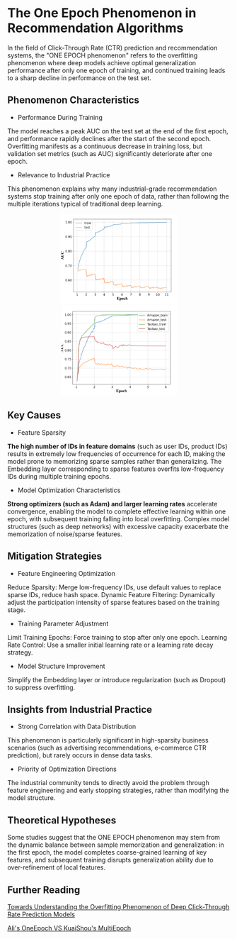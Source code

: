 # The One Epoch Phenomenon in Recommendation Algorithms

In the field of Click-Through Rate (CTR) prediction and recommendation systems, the "ONE EPOCH phenomenon" refers to the overfitting phenomenon where deep models achieve optimal generalization performance after only one epoch of training, and continued training leads to a sharp decline in performance on the test set.

## Phenomenon Characteristics

- Performance During Training‌
  
The model reaches a peak AUC on the test set at the end of the first epoch, and performance rapidly declines after the start of the second epoch.
Overfitting manifests as a continuous decrease in training loss, but validation set metrics (such as AUC) significantly deteriorate after one epoch.

- Relevance to Industrial Practice‌
  
This phenomenon explains why many industrial-grade recommendation systems stop training after only one epoch of data, rather than following the multiple iterations typical of traditional deep learning.
<center>
<img title="" src="../../static/images/one-epoch-1.png" alt="" width="268" data-align="center">
<img title="" src="../../static/images/one-epoch-2.png" alt="" width="261" data-align="center">
</center>

## Key Causes

- Feature Sparsity‌

**The high number of IDs in feature domains** (such as user IDs, product IDs) results in extremely low frequencies of occurrence for each ID, making the model prone to memorizing sparse samples rather than generalizing.
The Embedding layer corresponding to sparse features overfits low-frequency IDs during multiple training epochs.

- Model Optimization Characteristics‌

**Strong optimizers (such as Adam) and larger learning rates** accelerate convergence, enabling the model to complete effective learning within one epoch, with subsequent training falling into local overfitting.
Complex model structures (such as deep networks) with excessive capacity exacerbate the memorization of noise/sparse features.

## Mitigation Strategies

- Feature Engineering Optimization‌

Reduce Sparsity‌: Merge low-frequency IDs, use default values to replace sparse IDs, reduce hash space.
Dynamic Feature Filtering‌: Dynamically adjust the participation intensity of sparse features based on the training stage.

- Training Parameter Adjustment‌

Limit Training Epochs‌: Force training to stop after only one epoch.
Learning Rate Control‌: Use a smaller initial learning rate or a learning rate decay strategy.

- Model Structure Improvement‌

Simplify the Embedding layer or introduce regularization (such as Dropout) to suppress overfitting.

## Insights from Industrial Practice

- Strong Correlation with Data Distribution‌

This phenomenon is particularly significant in high-sparsity business scenarios (such as advertising recommendations, e-commerce CTR prediction), but rarely occurs in dense data tasks.

- Priority of Optimization Directions‌

The industrial community tends to directly avoid the problem through feature engineering and early stopping strategies, rather than modifying the model structure.

## Theoretical Hypotheses

Some studies suggest that the ONE EPOCH phenomenon may stem from the dynamic balance between sample memorization and generalization: in the first epoch, the model completes coarse-grained learning of key features, and subsequent training disrupts generalization ability due to over-refinement of local features.

## Further Reading
[Towards Understanding the Overfitting Phenomenon of Deep Click-Through Rate Prediction Models](https://arxiv.org/pdf/2209.06053)

[Ali's OneEpoch VS KuaiShou's MultiEpoch](https://zhuanlan.zhihu.com/p/669063912)